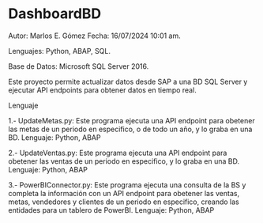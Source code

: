 # DashboardBD
Autor: Marlos E. Gómez
Fecha: 16/07/2024 10:01 am.

Lenguajes: Python, ABAP, SQL.

Base de Datos: Microsoft SQL Server 2016.



Este proyecto permite actualizar datos desde SAP a una BD SQL Server y ejecutar API endpoints para obtener datos en tiempo real.


Lenguaje



1.- UpdateMetas.py: Este programa ejecuta una API endpoint para obetener las metas de un periodo en especifico, o de todo un año, y lo graba en una BD.
Lenguaje: Python, ABAP

2.- UpdateVentas.py: Este programa ejecuta una API endpoint para obetener las ventas de un periodo en especifico, y lo graba en una BD.
Lenguaje: Python, ABAP

3.- PowerBIConnector.py: Este programa ejecuta una consulta de la BS y completa la información con un API endpoint para obetener las ventas, metas, vendedores y clientes de un periodo en especifico, creando las entidades para un tablero de PowerBI.
Lenguaje: Python, ABAP
